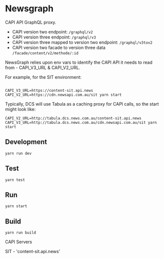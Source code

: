 # Newsgraph

CAPI API GraphQL proxy.

- CAPI version two endpoint: `/graphql/v2`
- CAPI version three endpoint: `/graphql/v3`
- CAPI version three mapped to version two endpoint: `/graphql/v3tov2`
- CAPI version two facade to version three data `/facade/content/v2/methode/:id`


NewsGraph relies upon env vars to identify the CAPI API it needs to read from - CAPI_V3_URL & CAPI_V2_URL.

For example, for the SIT environment:

```

CAPI_V3_URL=https://content-sit.api.news CAPI_V2_URL=https://cdn.newsapi.com.au/sit yarn start
```

Typically, DCS will use Tabula as a caching proxy for CAPI calls, so the start might look like:

```
CAPI_V2_URL=http://tabula.dcs.news.com.au/content-sit.api.news CAPI_V3_URL=http://tabula.dcs.news.com.au/cdn.newsapi.com.au/sit yarn start
``` 

## Development

```
yarn run dev
```

## Test

```
yarn test
```

## Run

```
yarn start
```

## Build

```
yarn run build
```


CAPI Servers

SIT - 'content-sit.api.news'
